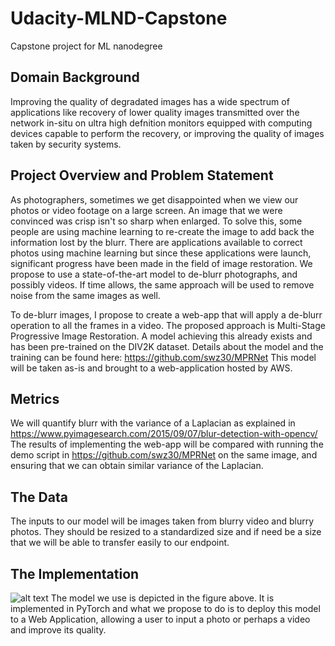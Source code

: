 # Udacity-MLND-Capstone
Capstone project for ML nanodegree

## Domain Background 

Improving the quality of degradated images has a wide spectrum of applications like recovery of lower quality images transmitted over the network in-situ on ultra high defnition monitors equipped with computing devices capable to perform the recovery, or improving the quality of images taken by security systems.

## Project Overview and Problem Statement
As photographers, sometimes we get disappointed when we view our photos or video footage on a large screen. An image that we were convinced was crisp isn't so sharp when enlarged. To solve this, some people are using machine learning to re-create the image to add back the information lost by the blurr. There are applications available to correct photos using machine learning but since these applications were launch, significant progress have been made in the field of image restoration. We propose to use a state-of-the-art model to de-blurr photographs, and possibly videos. If time allows, the same approach will be used to remove noise from the same images as well. 

To de-blurr images, I propose to create a web-app that will apply a de-blurr operation to all the frames in a video. The proposed approach is Multi-Stage Progressive Image Restoration. A model achieving this already exists and has been pre-trained on  the DIV2K dataset. Details about the model and the training can be found here: https://github.com/swz30/MPRNet This model will be taken as-is and brought to a web-application hosted by AWS. 

## Metrics
We will quantify blurr with the variance of a Laplacian as explained in https://www.pyimagesearch.com/2015/09/07/blur-detection-with-opencv/ The results of implementing the web-app will be compared with running the demo script in https://github.com/swz30/MPRNet on the same image, and ensuring that we can obtain similar variance of the Laplacian. 

## The Data
The inputs to our model will be images taken from blurry video and blurry photos. They should be resized to a standardized size and if need be a size that we will be able to transfer easily to our endpoint. 

## The Implementation
![alt text](https://camo.githubusercontent.com/243ed29141814cacb56499e03fb9cda6eb3f709e3511d7b96c1847273e23fa57/68747470733a2f2f692e696d6775722e636f6d2f363963307051762e706e67 "MPRNet")
The model we use is depicted in the figure above. It is implemented in PyTorch and what we propose to do is to deploy this model to a Web Application, allowing a user to input a photo or perhaps a video and improve its quality.
